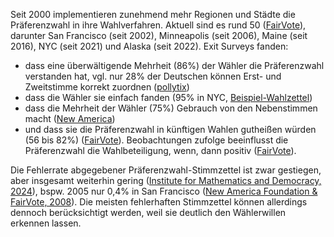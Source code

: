Seit 2000 implementieren zunehmend mehr Regionen und Städte die Präferenzwahl in ihre Wahlverfahren. Aktuell sind es rund 50 ([FairVote](https://fairvote.org/our-reforms/ranked-choice-voting-information/#where-is-ranked-choice-voting-used)), darunter San Francisco (seit 2002), Minneapolis (seit 2006), Maine (seit 2016), NYC (seit 2021) und Alaska (seit 2022).
Exit Surveys fanden:
* dass eine überwältigende Mehrheit (86%) der Wähler die Präferenzwahl verstanden hat, vgl. nur 28% der Deutschen können Erst- und Zweitstimme korrekt zuordnen ([pollytix](https://pollytix.de/pollytix-umfrage-offenbart-wissensluecken-zum-wahlsystem/))
* dass die Wähler sie einfach fanden (95% in NYC, [Beispiel-Wahlzettel](https://www.nycvotes.org/media/qqbjfttc/sample-ballot-en.pdf))
* dass die Mehrheit der Wähler (75%) Gebrauch von den Nebenstimmen macht ([New America](https://www.newamerica.org/political-reform/reports/what-we-know-about-ranked-choice-voting/the-voting-experience/))
* und dass sie die Präferenzwahl in künftigen Wahlen gutheißen würden (56 bis 82%) ([FairVote](https://fairvote.org/report/exit-surveys-report-2024/)).
Beobachtungen zufolge beeinflusst die Präferenzwahl die Wahlbeteiligung, wenn, dann positiv ([FairVote](https://fairvote.org/ranked-choice-voting-and-voter-turnout/)).

Die Fehlerrate abgegebener Präferenzwahl-Stimmzettel ist zwar gestiegen, aber insgesamt weiterhin gering ([Institute for Mathematics and Democracy, 2024](https://mathematics-democracy-institute.org/deficiencies-in-recent-research-on-ranked-choice-voting-ballot-error-rates/)), bspw. 2005 nur 0,4% in San Francisco ([New America Foundation & FairVote, 2008](https://archive.fairvote.org/media/irv/irvracememo.pdf)). Die meisten fehlerhaften Stimmzettel können allerdings dennoch berücksichtigt werden, weil sie deutlich den Wählerwillen erkennen lassen.
